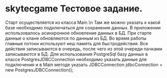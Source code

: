 # skytecgame Тестовое задание.
Старт осуществляется из класса Main.\n
Там же можно указать к какой базе необходимо подключаться для сохранения данных.
В приложении использовалось асинхронное обновление данных в БД.
При старте данные о клане обновляются по данным из БД.
Во время работы главные потоки используют кеш память для быстродействия. 
Все действия записываются в очередь, после чего из этой очереди пачками записываются в БД.
Для использования PostgreSql базу данных в классе PostgresJDBCConnection необходимо указать данные для подключения и в Main методе указать JDBCConnection jdbcConnection = new PostgresJDBCConnection();
